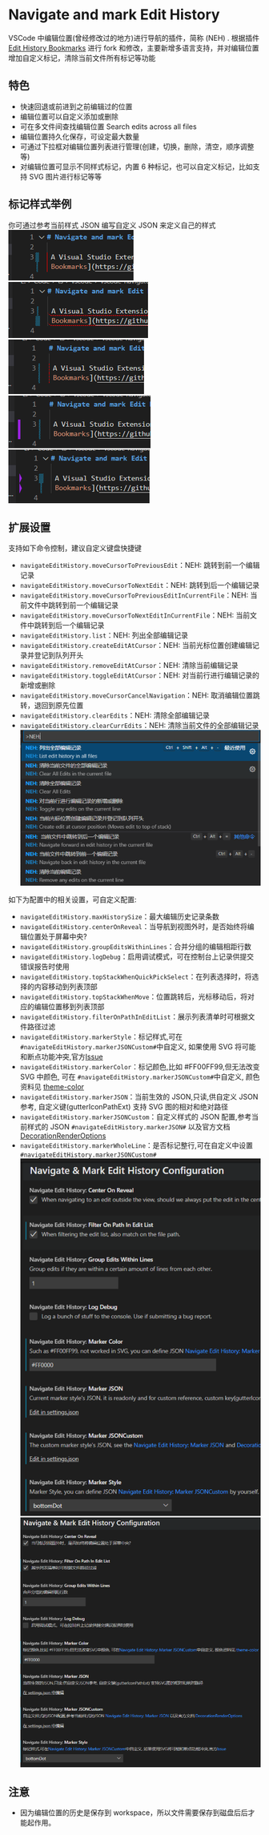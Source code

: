 # Navigate and mark Edit History

VSCode 中编辑位置(曾经修改过的地方)进行导航的插件，简称 (NEH) . 根据插件 [Edit History Bookmarks](https://github.com/pgsandstrom/vscode-navigate-edit-history) 进行 fork 和修改，主要新增多语言支持，并对编辑位置增加自定义标记，清除当前文件所有标记等功能

## 特色

- 快速回退或前进到之前编辑过的位置
- 编辑位置可以自定义添加或删除
- 可在多文件间查找编辑位置 Search edits across all files
- 编辑位置持久化保存，可设定最大数量
- 可通过下拉框对编辑位置列表进行管理(创建，切换，删除，清空，顺序调整等)
- 对编辑位置可显示不同样式标记，内置 6 种标记，也可以自定义标记，比如支持 SVG 图片进行标记等等

## 标记样式举例

你可通过参考当前样式 JSON 编写自定义 JSON 来定义自己的样式
![img](https://raw.githubusercontent.com/pattazl/navigate-mark-edit-history/main/img/4.png) ![img](https://raw.githubusercontent.com/pattazl/navigate-mark-edit-history/main/img/5.png) ![img](https://raw.githubusercontent.com/pattazl/navigate-mark-edit-history/main/img/1.png) ![img](https://raw.githubusercontent.com/pattazl/navigate-mark-edit-history/main/img/2.png) ![img](https://raw.githubusercontent.com/pattazl/navigate-mark-edit-history/main/img/3.png)

## 扩展设置

支持如下命令控制，建议自定义键盘快捷键

- `navigateEditHistory.moveCursorToPreviousEdit`：NEH: 跳转到前一个编辑记录
- `navigateEditHistory.moveCursorToNextEdit`：NEH: 跳转到后一个编辑记录
- `navigateEditHistory.moveCursorToPreviousEditInCurrentFile`：NEH: 当前文件中跳转到前一个编辑记录
- `navigateEditHistory.moveCursorToNextEditInCurrentFile`：NEH: 当前文件中跳转到后一个编辑记录
- `navigateEditHistory.list`：NEH: 列出全部编辑记录
- `navigateEditHistory.createEditAtCursor`：NEH: 当前光标位置创建编辑记录并登记到队列开头
- `navigateEditHistory.removeEditAtCursor`：NEH: 清除当前编辑记录
- `navigateEditHistory.toggleEditAtCursor`：NEH: 对当前行进行编辑记录的新增或删除
- `navigateEditHistory.moveCursorCancelNavigation`：NEH: 取消编辑位置跳转，退回到原先位置
- `navigateEditHistory.clearEdits`：NEH: 清除全部编辑记录
- `navigateEditHistory.clearCurrEdits`：NEH: 清除当前文件的全部编辑记录![](https://raw.githubusercontent.com/pattazl/navigate-mark-edit-history/main/img/command.png)

如下为配置中的相关设置，可自定义配置:

- `navigateEditHistory.maxHistorySize`：最大编辑历史记录条数
- `navigateEditHistory.centerOnReveal`：当导航到视图外时，是否始终将编辑位置处于屏幕中央?
- `navigateEditHistory.groupEditsWithinLines`：合并分组的编辑相距行数
- `navigateEditHistory.logDebug`：启用调试模式，可在控制台上记录供提交错误报告时使用
- `navigateEditHistory.topStackWhenQuickPickSelect`：在列表选择时，将选择的内容移动到列表顶部
- `navigateEditHistory.topStackWhenMove`：位置跳转后，光标移动后，将对应的编辑位置移到列表顶部
- `navigateEditHistory.filterOnPathInEditList`：展示列表清单时可根据文件路径过滤
- `navigateEditHistory.markerStyle`：标记样式,可在 `#navigateEditHistory.markerJSONCustom#`中自定义, 如果使用 SVG 将可能和断点功能冲突,官方[Issue](https://github.com/Microsoft/vscode/issues/5923)
- `navigateEditHistory.markerColor`：标记颜色,比如 #FF00FF99,但无法改变 SVG 中颜色, 可在 `#navigateEditHistory.markerJSONCustom#`中自定义, 颜色资料见 [theme-color](https://code.visualstudio.com/api/references/theme-color)
- `navigateEditHistory.markerJSON`：当前生效的 JSON,只读,供自定义 JSON 参考, 自定义键(gutterIconPathExt) 支持 SVG 图的相对和绝对路径
- `navigateEditHistory.markerJSONCustom`：自定义样式的 JSON 配置,参考当前样式的 JSON `#navigateEditHistory.markerJSON#` 以及官方文档 [DecorationRenderOptions](https://code.visualstudio.com/api/references/vscode-api#DecorationRenderOptions)
- `navigateEditHistory.markerWholeLine`：是否标记整行,可在自定义中设置 `#navigateEditHistory.markerJSONCustom#` ![](https://raw.githubusercontent.com/pattazl/navigate-mark-edit-history/main/img/config2.png)
  ![](https://raw.githubusercontent.com/pattazl/navigate-mark-edit-history/main/img/config.png)

## 注意

- 因为编辑位置的历史是保存到 workspace，所以文件需要保存到磁盘后后才能起作用。
